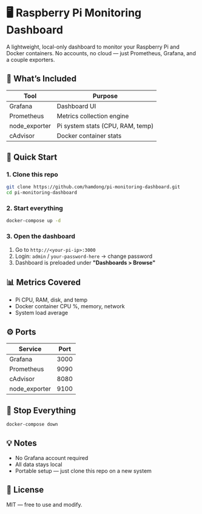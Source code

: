 # 🖥️ Raspberry Pi Monitoring Dashboard

A lightweight, local-only dashboard to monitor your Raspberry Pi and Docker containers. No accounts, no cloud — just Prometheus, Grafana, and a couple exporters.

## 🔧 What’s Included

| Tool          | Purpose                          |
| ------------- | -------------------------------- |
| Grafana       | Dashboard UI                     |
| Prometheus    | Metrics collection engine        |
| node_exporter | Pi system stats (CPU, RAM, temp) |
| cAdvisor      | Docker container stats           |

## 🚀 Quick Start

### 1. Clone this repo

```bash
git clone https://github.com/hamdong/pi-monitoring-dashboard.git
cd pi-monitoring-dashboard
```

### 2. Start everything

```bash
docker-compose up -d
```

### 3. Open the dashboard

1. Go to `http://<your-pi-ip>:3000`
1. Login: `admin` / `your-password-here` → change password
1. Dashboard is preloaded under **"Dashboards > Browse"**

## 📊 Metrics Covered

- Pi CPU, RAM, disk, and temp
- Docker container CPU %, memory, network
- System load average

## ⚙️ Ports

| Service       | Port |
| ------------- | ---- |
| Grafana       | 3000 |
| Prometheus    | 9090 |
| cAdvisor      | 8080 |
| node_exporter | 9100 |

## 🛑 Stop Everything

```bash
docker-compose down
```

## 💡 Notes

- No Grafana account required
- All data stays local
- Portable setup — just clone this repo on a new system

## 📄 License

MIT — free to use and modify.
